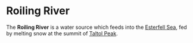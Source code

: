 # Roiling River

The **Roiling River** is a water source which feeds into the [Esterfell Sea](../../../esterfell-sea), fed by melting snow at the summit of [Taltol Peak](../).
